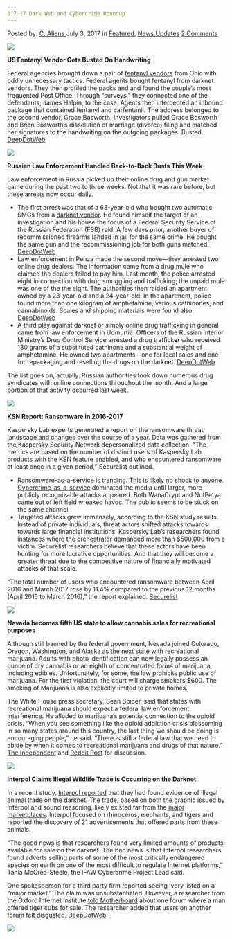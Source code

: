 ```yaml
---
3.7.17 Dark Web and Cybercrime Roundup
---
```

<article class="post-listing post-21044 post type-post status-publish format-standard has-post-thumbnail hentry category-deepdot-news category-news-updates tag-5653 tag-cybercrime tag-dark tag-roundup tag-web">
    <div class="post-inner">
    <p class="post-meta">
    <span>Posted by: <a href="https://www.deepdotweb.com/author/caliens/" title="">C. Aliens </a></span>
    <span>July 3, 2017</span>
    <span>in <a href="https://www.deepdotweb.com/category/deepdot-news/" rel="category tag">Featured</a>, <a href="https://www.deepdotweb.com/category/news-updates/" rel="category tag">News Updates</a></span>
    <span><a href="https://www.deepdotweb.com/2017/07/03/3-7-17-dark-web-cybercrime-roundup/#comments">2 Comments</a></span>
    </p>
    <div class="clear"></div>
    <div class="entry">
    <p><img class="wp-image-21045" src="https://www.deepdotweb.com/wp-content/uploads/2017/07/word-image.jpeg" srcset="https://www.deepdotweb.com/wp-content/uploads/2017/07/word-image.jpeg 660w, https://www.deepdotweb.com/wp-content/uploads/2017/07/word-image-300x136.jpeg 300w, https://www.deepdotweb.com/wp-content/uploads/2017/07/word-image-272x125.jpeg 272w" sizes="(max-width: 660px) 100vw, 660px" /></p>
    <p><strong>US Fentanyl Vendor Gets Busted On Handwriting</strong></p>
    <p>Federal agencies brought down a pair of <a href="https://www.deepdotweb.com/tag/fentanyl">fentanyl vendors</a> from Ohio with oddly unnecessary tactics. Federal agents bought fentanyl from darknet vendors. They then profiled the packs and and found the couple&#8217;s most frequented Post Office. Through “surveys,” they connected one of the defendants, James Halpin, to the case. Agents then intercepted an inbound package that contained fentanyl and carfentanil. The address belonged to the second vendor, Grace Bosworth. Investigators pulled Grace Bosworth and Brian Bosworth’s dissolution of marriage (divorce) filing and matched her signatures to the handwriting on the outgoing packages. Busted. <a href="https://www.deepdotweb.com/2017/06/29/us-fentanyl-vendor-gets-busted-handwriting/">DeepDotWeb</a></p>
    <p><img class="wp-image-21046" src="https://www.deepdotweb.com/wp-content/uploads/2017/07/word-image-1.jpeg" srcset="https://www.deepdotweb.com/wp-content/uploads/2017/07/word-image-1.jpeg 800w, https://www.deepdotweb.com/wp-content/uploads/2017/07/word-image-1-300x158.jpeg 300w" sizes="(max-width: 800px) 100vw, 800px" /></p>
    <p><strong>Russian Law Enforcement Handled Back-to-Back Busts This Week</strong></p>
    <p>Law enforcement in Russia picked up their online drug and gun market game during the past two to three weeks. Not that it was rare before, but these arrests now occur daily.</p>
    <ul>
    <li>The first arrest was that of a 68-year-old who bought two automatic SMGs from a <a href="https://www.deepdotweb.com/tag/darknet/">darknet vendor</a>. He found himself the target of an investigation and his house the focus of a Federal Security Service of the Russian Federation (FSB) raid. A few days prior, another buyer of recommissioned firearms landed in jail for the same crime. He bought the same gun and the recommissioning job for both guns matched. <a href="https://www.deepdotweb.com/2017/06/27/fsb-arrested-68-year-old-firearm-buyer/">DeepDotWeb</a></li>
    <li>Law enforcement in Penza made the second move—they arrested two online drug dealers. The information came from a drug mule who claimed the dealers failed to pay him. Last month, the police arrested eight in connection with drug smuggling and trafficking; the unpaid mule was one of the the eight. The authorities then raided an apartment owned by a 23-year-old and a 24-year-old. In the apartment, police found more than one kilogram of amphetamine, various cathinones, and cannabinoids. Scales and shipping materials were found also. <a href="https://www.deepdotweb.com/2017/06/30/uncompensated-drug-mule-reported-dealers-cops/">DeepDotWeb</a></li>
    <li>A third play against darknet or simply online drug trafficking in general came from law enforcement in Udmurtia. Officers of the Russian Interior Ministry’s Drug Control Service arrested a drug trafficker who received 130 grams of a substituted cathinone and a substantial weight of amphetamine. He owned two apartments—one for local sales and one for repackaging and reselling the drugs on the darknet. <a href="https://www.deepdotweb.com/2017/06/30/russian-darknet-buyer-arrested-said-resold-drugs/">DeepDotWeb</a></li>
    </ul>
    <p>The list goes on, actually. Russian authorities took down numerous drug syndicates with online connections throughout the month. And a large portion of that activity occurred last week.</p>
    <p><img class="wp-image-21047 aligncenter" src="https://www.deepdotweb.com/wp-content/uploads/2017/07/word-image-2.jpeg" srcset="https://www.deepdotweb.com/wp-content/uploads/2017/07/word-image-2.jpeg 800w, https://www.deepdotweb.com/wp-content/uploads/2017/07/word-image-2-300x193.jpeg 300w" sizes="(max-width: 800px) 100vw, 800px" /></p>
    <p><strong>KSN Report: Ransomware in 2016-2017</strong></p>
    <p>Kaspersky Lab experts generated a report on the ransomware threat landscape and changes over the course of a year. Data was gathered from the Kaspersky Security Network depersonalized data collection. “The metrics are based on the number of distinct users of Kaspersky Lab products with the KSN feature enabled, and who encountered ransomware at least once in a given period,” Securelist outlined.</p>
    <ul>
    <li>Ransomware-as-a-service is trending. This is likely no shock to anyone. <a href="https://www.deepdotweb.com/tag/cybercrime">Cybercrime-as-a-service</a> dominated the media until larger, more publicly recognizable attacks appeared. Both WanaCrypt and NotPetya came out of left field wreaked havoc. The public seems to be stuck on the same channel.</li>
    <li>Targeted attacks grew immensely, according to the KSN study results. Instead of private individuals, threat actors shifted attacks towards towards large financial institutions. Kaspersky Lab’s researchers found instances where the orchestrator demanded more than $500,000 from a victim. Securelist researchers believe that these actors have been hunting for more lucrative opportunities. And that they will become a greater threat due to the competitive nature of financially motivated attacks of that scale.</li>
    </ul>
    <p>“The total number of users who encountered ransomware between April 2016 and March 2017 rose by 11.4% compared to the previous 12 months (April 2015 to March 2016),” the report explained. <a href="https://securelist.com/ksn-report-ransomware-in-2016-2017/78824/">Securelist</a></p>
    <p><img class="wp-image-21048 aligncenter" src="https://www.deepdotweb.com/wp-content/uploads/2017/07/word-image.png" srcset="https://www.deepdotweb.com/wp-content/uploads/2017/07/word-image.png 720w, https://www.deepdotweb.com/wp-content/uploads/2017/07/word-image-300x167.png 300w" sizes="(max-width: 720px) 100vw, 720px" /></p>
    <p><strong>Nevada becomes fifth US state to allow cannabis sales for recreational purposes</strong></p>
    <p>Although still banned by the federal government, Nevada joined Colorado, Oregon, Washington, and Alaska as the next state with recreational marijuana. Adults with photo identification can now legally possess an ounce of dry cannabis or an eighth of concentrated forms of marijuana, including edibles. Unfortunately, for some, the law prohibits public use of marijuana. For the first violation, the court will charge smokers $600. The smoking of Marijuana is also explicitly limited to private homes.</p>
    <p>The White House press secretary, Sean Spicer, said that states with recreational marijuana should expect a federal law enforcement interference. He alluded to marijuana’s potential connection to the opioid crisis. “When you see something like the opioid addiction crisis blossoming in so many states around this country, the last thing we should be doing is encouraging people,&#8221; he said. &#8220;There is still a federal law that we need to abide by when it comes to recreational marijuana and drugs of that nature.&#8221; <a href="http://www.independent.co.uk/news/world-0/nevada-cannabis-marijuana-legal-recreational-weed-sales-pot-shops-buy-legalised-a7817871.html">The Independent</a> and <a href="https://www.reddit.com/r/DarkNetMarkets/comments/6ks2yg/breaking_nevada_becomes_fifth_us_state_to_allow/">Reddit Post</a> for discussion.</p>
    <p><img class="wp-image-21049 aligncenter" src="https://www.deepdotweb.com/wp-content/uploads/2017/07/word-image-3.jpeg" srcset="https://www.deepdotweb.com/wp-content/uploads/2017/07/word-image-3.jpeg 750w, https://www.deepdotweb.com/wp-content/uploads/2017/07/word-image-3-300x180.jpeg 300w" sizes="(max-width: 750px) 100vw, 750px" /></p>
    <p><strong>Interpol Claims Illegal Wildlife Trade is Occurring on the Darknet</strong></p>
    <p>In a recent study, <a href="https://www.interpol.int/News-and-media/News/2017/N2017-080">Interpol reported</a> that they had found evidence of illegal animal trade on the darknet. The trade, based on both the graphic issued by Interpol and sound reasoning, likely existed far from the <a href="https://www.deepdotweb.com/2013/10/28/updated-llist-of-hidden-marketplaces-tor-i2p/">major marketplaces</a>. Interpol focused on rhinoceros, elephants, and tigers and reported the discovery of 21 advertisements that offered parts from these animals.</p>
    <p>“The good news is that researchers found very limited amounts of products available for sale on the darknet. The bad news is that Interpol researchers found adverts selling parts of some of the most critically endangered species on earth on one of the most difficult to regulate Internet platforms,” Tania McCrea-Steele, the IFAW Cybercrime Project Lead said.</p>
    <p>One spokesperson for a third party firm reported seeing Ivory listed on a “major market.” The claim was unsubstantiated. However, a researcher from the Oxford Internet Institute <a href="https://motherboard.vice.com/en_us/article/illegal-wildlife-traders-arent-welcome-on-the-dark-web">told Motherboard</a> about one forum where a man offered tiger cubs for sale. The researcher added that users on another forum felt disgusted. <a href="https://www.interpol.int/News-and-media/News/2017/N2017-080">DeepDotWeb</a></p>
    <p><img class="wp-image-21050 aligncenter" src="https://www.deepdotweb.com/wp-content/uploads/2017/07/word-image-4.jpeg" srcset="https://www.deepdotweb.com/wp-content/uploads/2017/07/word-image-4.jpeg 800w, https://www.deepdotweb.com/wp-content/uploads/2017/07/word-image-4-300x198.jpeg 300w" sizes="(max-width: 800px) 100vw, 800px" /></p>
    </div>
    <span style="display:none"><a href="https://www.deepdotweb.com/tag/3717/" rel="tag">3717</a> <a href="https://www.deepdotweb.com/tag/cybercrime/" rel="tag">cybercrime</a> <a href="https://www.deepdotweb.com/tag/dark/" rel="tag">dark</a> <a href="https://www.deepdotweb.com/tag/roundup/" rel="tag">roundup</a> <a href="https://www.deepdotweb.com/tag/web/" rel="tag">web</a></span> <span style="display:none" class="updated">2017-07-03</span>
    <div style="display:none" class="vcard author" itemprop="author" itemscope itemtype="http://schema.org/Person"><strong class="fn" itemprop="name"><a href="https://www.deepdotweb.com/author/caliens/" title="Posts by C. Aliens" rel="author">C. Aliens</a></strong></div>
    </div>
</article>

